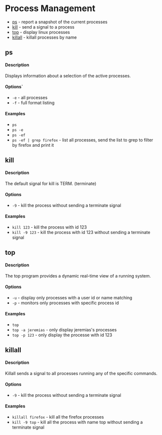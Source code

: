# Process Management

* [ps](#ps) - report a snapshot of the current processes
* [kill](#kill) - send a signal to a process
* [top](#top) - display linux processes
* [killall](#killall) - killall processes by name

## ps

#### Description
Displays information about a selection of the active processes.

#### Options`
* `-e` - all processes
* `-f` - full format listing

#### Examples
* `ps`
* `ps -e`
* `ps -ef`
* `ps -ef | grep firefox` - list all processes, send the list to grep to filter by firefox and print it

## kill

#### Description
The default signal for kill is TERM. (terminate)

#### Options
* `-9` - kill the process without sending a terminate signal

#### Examples
* `kill 123` - kill the process with id 123
* `kill -9 123` - kill the process with id 123 without sending a terminate signal

## top

#### Description
The top program provides a dynamic real-time view of a running system.

#### Options
* `-u` - display only processes with a user id or name matching
* `-p` - monitors only processes with specific process id

#### Examples
* `top`
* `top -a jeremias` - only display jeremias's processes
* `top -p 123` - only display the processe with id 123

## killall

#### Description
Killall sends a signal to all processes running any of the specific commands.

#### Options
* `-9` - kill the process without sending a terminate signal

#### Examples
* `killall firefox` - kill all the firefox processes
* `kill -9 top` - kill all the process with name top without sending a terminate signal
